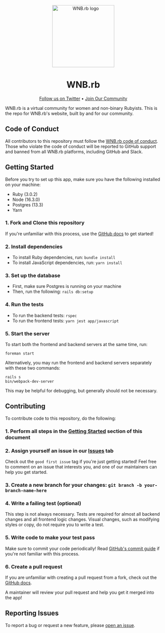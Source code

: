 <div align="center">
  <img src="https://user-images.githubusercontent.com/9601737/134082731-213dc876-abe9-4901-b314-9c1640abdf8d.png" alt="WNB.rb logo" height="200px" />
  <h1>WNB.rb</h1>
</div>

<p align="center">
  <a href="https://twitter.com/wnb-rb">Follow us on Twitter</a> •
  <a href="https://tinyurl.com/join-wnb-rb">Join Our Community</a>
</p>

WNB.rb is a virtual community for women and non-binary Rubyists. This is the repo for WNB.rb's website, built by and for our community.

## Code of Conduct

All contributors to this repository must follow the [WNB.rb code of conduct](https://tinyurl.com/wnb-rb-coc). Those who violate the code of conduct will be reported to GitHub support and banned from all WNB.rb platforms, including GitHub and Slack.

## Getting Started

Before you try to set up this app, make sure you have the following installed on your machine:
- Ruby (3.0.2)
- Node (16.3.0)
- Postgres (13.3)
- Yarn

### 1. Fork and Clone this repository
If you're unfamiliar with this process, use the [GitHub docs](https://docs.github.com/en/get-started/quickstart/fork-a-repo) to get started!

### 2. Install dependencies
- To install Ruby dependencies, run: `bundle install`
- To install JavaScript dependencies, run: `yarn install`

### 3. Set up the database
- First, make sure Postgres is running on your machine
- Then, run the following: `rails db:setup`

### 4. Run the tests
- To run the backend tests: `rspec`
- To run the frontend tests: `yarn jest app/javascript`

### 5. Start the server
To start both the frontend and backend servers at the same time, run:

```
foreman start
```

Alternatively, you may run the frontend and backend servers separately with these two commands:

```
rails s
bin/webpack-dev-server
```

This may be helpful for debugging, but generally should not be necessary.

## Contributing
To contribute code to this repository, do the following:

### 1. Perform all steps in the [Getting Started](#getting-started) section of this document

### 2. Assign yourself an issue in our [Issues](https://github.com/wnbrb/wnb-rb-site/issues/new) tab
Check out the `good first issue` tag if you're just getting started! Feel free to comment on an issue that interests you, and one of our maintainers can help you get started.

### 3. Create a new branch for your changes: `git branch -b your-branch-name-here`

### 4. Write a failing test (optional)
This step is not always necessary. Tests are required for almost all backend changes and all frontend logic changes. Visual changes, such as modifying styles or copy, do not require you to write a test.

### 5. Write code to make your test pass
Make sure to commit your code periodically! Read [GitHub's commit guide](https://github.com/git-guides/git-commit) if you're not familiar with this process.

### 6. Create a pull request
If you are unfamiliar with creating a pull request from a fork, check out the [GitHub docs](https://docs.github.com/en/github/collaborating-with-pull-requests/proposing-changes-to-your-work-with-pull-requests/creating-a-pull-request-from-a-fork).

A maintainer will review your pull request and help you get it merged into the app!

## Reporting Issues

To report a bug or request a new feature, please [open an issue](https://github.com/wnbrb/wnb-rb-site/issues/new).
